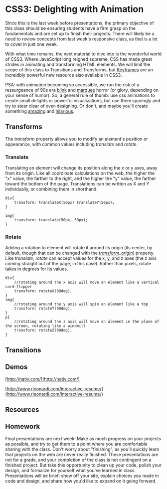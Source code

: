 # CSS3: Delighting with Animation

Since this is the last week before presentations, the primary objective of this class should be ensuring students have a firm grasp on the fundamentals and are set up to finish their projects. There will likely be a need to review concepts from last week's responsive class, as that is a lot to cover in just one week.

With what time remains, the next material to dive into is the wonderful world of CSS3. Where JavaScript long reigned supreme, CSS has made great strides in animating and transforming HTML elements. We will limit the scope of this class to Transitions and Transforms, but [Keyframes](http://www.smashingmagazine.com/2011/05/17/an-introduction-to-css3-keyframe-animations/) are an increidbly powerful new resource also available in CSS3.

PSA: with animation becoming so accessible, we run the risk of a ressurgeance of 90s era [blink](https://developer.mozilla.org/en-US/docs/Web/HTML/Element/blink) and [marquee](https://developer.mozilla.org/en-US/docs/Web/HTML/Element/marquee) horror (or glory, depending on your sense of humor). So, a general rule of thumb: use css animations to create small delights or powerful visualizations, but use them sparingly and try to steer clear of over-designing. Or don't, and maybe you'll create something [amazing](http://buttzlol.com/) and [hilarious](http://art.yale.edu/).

## Transforms

The _transform_ property allows you to modify an element's position or appearance, with common values including _translate_ and _rotate_.

### Translate

Translating an element will change its position along the x or y axes, away from its origin. Like all coordinate calculations on the web, the higher the "x" value, the farther to the right, and the higher the "y" value, the farther toward the bottom of the page. Translations can be written as X and Y individually, or combining them in shorthand.

	div{
    	transform: translateX(50px) translateY(50px);
    }
    
    img{
    	transform: translate(50px, 50px);
    }

### Rotate

Adding a rotation to element will rotate it around its origin (its center, by default, though that can be changed with the _[transform_origin](https://developer.mozilla.org/en-US/docs/Web/CSS/transform-origin))_ property. Like _translate_, _rotate_ can accept values for the x, y, and z axes (the z axis coming straight out of the page, in this case). Rather than pixels, rotate takes in degrees for its values.

	div{
    	//rotating around the x axis will move an element like a vertical card-flipper
    	transform: rotateX(90deg);
    }
    img{
    	//rotating around the y axis will spin an element like a top
    	transform: rotateY(90deg);
    }
    p{
    	//rotating around the z axis will move an alement in the plane of the screen, rotating like a windmill
        transform: rotateZ(90deg);
    }
    


## Transitions



## Demos

[http://nativ.com/](http://nativ.com/)

[http://www.rleonardi.com/interactive-resume/](http://www.rleonardi.com/interactive-resume/)



## Resources

## Homework

Final presentations are next week! Make as much progress on your projects as possible, and try to get them to a point where you are comfortable sharing with the class. Don't worry about "finishing", as you'll quickly learn that projects on the web are never really finished. These presentations are not for a grade, and your completion of the class is not contingent on a finished project. But take this opportunity to clean up your code, polish your design, and formalize for yourself what you've learned in class. Presentations will be brief: show off your site, explain choices you made in code and design, and share how you'd like to expand on it going forward.

